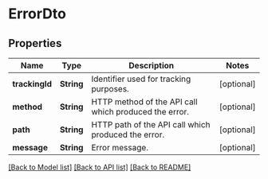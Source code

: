 # ErrorDto

## Properties
Name | Type | Description | Notes
------------ | ------------- | ------------- | -------------
**trackingId** | **String** | Identifier used for tracking purposes. | [optional] 
**method** | **String** | HTTP method of the API call which produced the error. | [optional] 
**path** | **String** | HTTP path of the API call which produced the error. | [optional] 
**message** | **String** | Error message. | [optional] 

[[Back to Model list]](../README.md#documentation-for-models) [[Back to API list]](../README.md#documentation-for-api-endpoints) [[Back to README]](../README.md)


